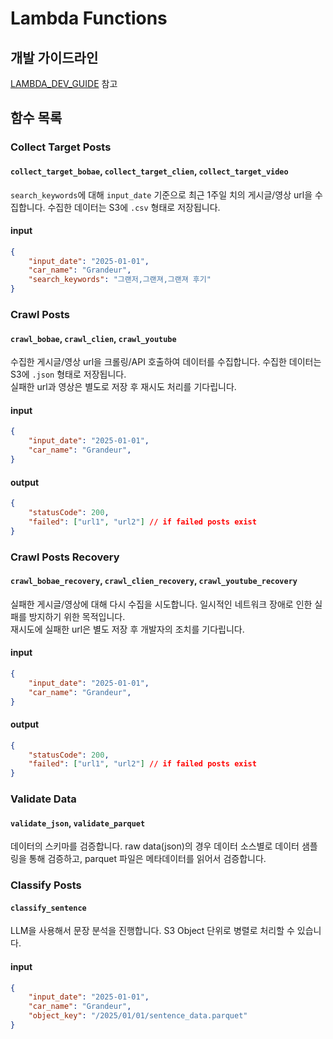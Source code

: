 # Lambda Functions

## 개발 가이드라인
[LAMBDA_DEV_GUIDE](LAMBDA_DEV_GUIDE.md) 참고

## 함수 목록

### Collect Target Posts

#### `collect_target_bobae`, `collect_target_clien`, `collect_target_video`

`search_keywords`에 대해 `input_date` 기준으로 최근 1주일 치의 게시글/영상 url을 수집합니다. 수집한 데이터는 S3에 `.csv` 형태로 저장됩니다.

#### input
```json
{
    "input_date": "2025-01-01",
    "car_name": "Grandeur",
    "search_keywords": "그랜저,그랜져,그랜져 후기"
}
```


### Crawl Posts

#### `crawl_bobae`, `crawl_clien`, `crawl_youtube`

수집한 게시글/영상 url을 크롤링/API 호출하여 데이터를 수집합니다. 수집한 데이터는 S3에 `.json` 형태로 저장됩니다.  
실패한 url과 영상은 별도로 저장 후 재시도 처리를 기다립니다.

#### input
```json
{
    "input_date": "2025-01-01",
    "car_name": "Grandeur",
}
```

#### output
```json
{
    "statusCode": 200,
    "failed": ["url1", "url2"] // if failed posts exist
}
```

### Crawl Posts Recovery

#### `crawl_bobae_recovery`, `crawl_clien_recovery`, `crawl_youtube_recovery`

실패한 게시글/영상에 대해 다시 수집을 시도합니다. 일시적인 네트워크 장애로 인한 실패를 방지하기 위한 목적입니다.  
재시도에 실패한 url은 별도 저장 후 개발자의 조치를 기다립니다.

#### input
```json
{
    "input_date": "2025-01-01",
    "car_name": "Grandeur",
}
```

#### output
```json
{
    "statusCode": 200,
    "failed": ["url1", "url2"] // if failed posts exist
}
```

### Validate Data

#### `validate_json`, `validate_parquet`

데이터의 스키마를 검증합니다. raw data(json)의 경우 데이터 소스별로 데이터 샘플링을 통해 검증하고, parquet 파일은 메타데이터를 읽어서 검증합니다.

### Classify Posts

#### `classify_sentence`

LLM을 사용해서 문장 분석을 진행합니다. S3 Object 단위로 병렬로 처리할 수 있습니다.

#### input
```json
{
    "input_date": "2025-01-01",
    "car_name": "Grandeur",
    "object_key": "/2025/01/01/sentence_data.parquet"
}
```


